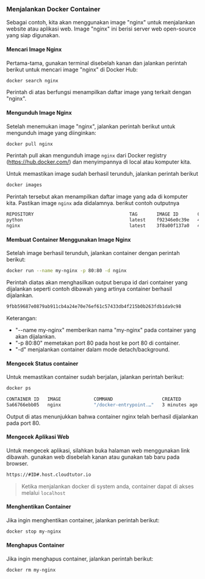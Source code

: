 ### Menjalankan Docker Container

Sebagai contoh, kita akan menggunakan image "nginx" untuk menjalankan website atau aplikasi web. Image "nginx" ini berisi server web open-source yang siap digunakan.

#### Mencari Image Nginx

Pertama-tama, gunakan terminal disebelah kanan dan jalankan perintah berikut untuk mencari image "nginx" di Docker Hub:

```{.sh .copy}
docker search nginx
```

Perintah di atas berfungsi menampilkan daftar image yang terkait dengan "nginx".

#### Mengunduh Image Nginx

Setelah menemukan image "nginx", jalankan perintah berikut untuk mengunduh image yang diinginkan:

```{.sh .copy}
docker pull nginx
```

Perintah pull akan mengunduh image `nginx` dari Docker registry (https://hub.docker.com/) dan menyimpannya di local atau komputer kita.

Untuk memastikan image sudah berhasil terunduh, jalankan perintah berikut

```{.sh .copy}
docker images
```

Perintah tersebut akan menampilkan daftar image yang ada di komputer kita. Pastikan image `nginx` ada didalamnya. berikut contoh outputnya

```sh
REPOSITORY                                   TAG       IMAGE ID       CREATED        SIZE
python                                       latest    f92346e0c39e   4 weeks ago    925MB
nginx                                        latest    3f8a00f137a0   4 weeks ago    142MB

```

#### Membuat Container Menggunakan Image Nginx

Setelah image berhasil terunduh, jalankan container dengan perintah berikut:

```{.sh .copy}
docker run --name my-nginx -p 80:80 -d nginx
```

Perintah diatas akan menghasilkan output berupa id dari container yang dijalankan seperti contoh dibawah yang artinya container berhasil dijalankan.

```sh
9fbb59687e0879ab911cb4a24e70e76ef61c57433db4f215b0b263fdb1da9c98
```

Keterangan:

- "--name my-nginx" memberikan nama "my-nginx" pada container yang akan dijalankan.
- "-p 80:80" memetakan port 80 pada host ke port 80 di container.
- "-d" menjalankan container dalam mode detach/background.

#### Mengecek Status container

Untuk memastikan container sudah berjalan, jalankan perintah berikut:

```{.sh .copy}
docker ps
```

```sh
CONTAINER ID   IMAGE            COMMAND                  CREATED         STATUS         PORTS                    NAMES
5a66766ebb05   nginx            "/docker-entrypoint.…"   3 minutes ago   Up 3 minutes   0.0.0.0:80->80/tcp     eloquent_sutherland
```

Output di atas menunjukkan bahwa container nginx telah berhasil dijalankan pada port 80.

#### Mengecek Aplikasi Web

Untuk mengecek aplikasi, silahkan buka halaman web menggunakan link dibawah.
gunakan web disebelah kanan atau gunakan tab baru pada browser.

```{.sh .copy}
https://#ID#.host.cloudtutor.io
```

> Ketika menjalankan docker di system anda, container dapat di akses melalui `localhost`

#### Menghentikan Container

Jika ingin menghentikan container, jalankan perintah berikut:

```{.sh .copy}
docker stop my-nginx
```

#### Menghapus Container

Jika ingin menghapus container, jalankan perintah berikut:

```{.sh .copy}
docker rm my-nginx
```
